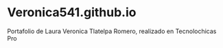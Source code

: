 # Veronica541.github.io
Portafolio de Laura Veronica Tlatelpa Romero, realizado en Tecnolochicas Pro
